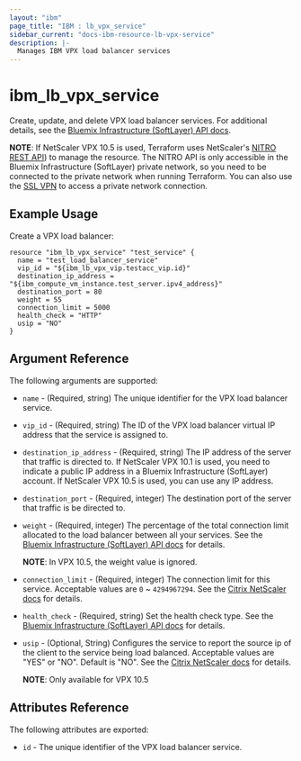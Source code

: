 ```yaml
---
layout: "ibm"
page_title: "IBM : lb_vpx_service"
sidebar_current: "docs-ibm-resource-lb-vpx-service"
description: |-
  Manages IBM VPX load balancer services
---
```


# ibm\_lb_vpx_service

Create, update, and delete VPX load balancer services. For additional details, see the [Bluemix Infrastructure (SoftLayer) API docs](http://sldn.softlayer.com/reference/datatypes/SoftLayer_Network_LoadBalancer_Service).

**NOTE**: If NetScaler VPX 10.5 is used, Terraform uses NetScaler's [NITRO REST API](https://docs.citrix.com/en-us/netscaler/11/nitro-api.html)) to manage the resource. The NITRO API is only accessible in the Bluemix Infrastructure (SoftLayer) private network, so you need to be connected to the private network when running Terraform. You can also use the [SSL VPN](http://www.softlayer.com/VPN-Access) to access a private network connection.
 
## Example Usage

Create a VPX load balancer:

```hcl
resource "ibm_lb_vpx_service" "test_service" {
  name = "test_load_balancer_service"
  vip_id = "${ibm_lb_vpx_vip.testacc_vip.id}"
  destination_ip_address = "${ibm_compute_vm_instance.test_server.ipv4_address}"
  destination_port = 80
  weight = 55
  connection_limit = 5000
  health_check = "HTTP"
  usip = "NO"
}
```

## Argument Reference

The following arguments are supported:

* `name` - (Required, string) The unique identifier for the VPX load balancer service.
* `vip_id` - (Required, string) The ID of the VPX load balancer virtual IP address that the service is assigned to.
* `destination_ip_address` - (Required, string) The IP address of the server that traffic is directed to. If NetScaler VPX 10.1 is used, you need to indicate a public IP address in a Bluemix Infrastructure (SoftLayer) account. If NetScaler VPX 10.5 is used, you can use any IP address.
* `destination_port` - (Required, integer) The destination port of the server that traffic is be directed to.
* `weight` - (Required, integer) The percentage of the total connection limit allocated to the load balancer between all your services. See the [Bluemix Infrastructure (SoftLayer) API docs](http://sldn.softlayer.com/reference/datatypes/SoftLayer_Network_LoadBalancer_Service) for details. 
    
    **NOTE**: In VPX 10.5, the weight value is ignored. 
* `connection_limit` - (Required, integer) The connection limit for this service. Acceptable values are `0` ~ `4294967294`. See the [Citrix NetScaler docs](https://docs.citrix.com/en-us/netscaler/11/reference/netscaler-command-reference/basic/service.html) for details.
* `health_check` - (Required, string) Set the health check type. See the [Bluemix Infrastructure (SoftLayer) API docs](http://sldn.softlayer.com/reference/datatypes/SoftLayer_Network_LoadBalancer_Service) for details.
* `usip` - (Optional, String) Configures the service to report the source ip of the client to the service being load balanced. Acceptable values are "YES" or "NO". Default is "NO". See the [Citrix NetScaler docs](https://developer-docs.citrix.com/projects/netscaler-nitro-api/en/11.0/configuration/basic/service/service) for details.

    **NOTE**: Only available for VPX 10.5

## Attributes Reference

The following attributes are exported:

* `id` - The unique identifier of the VPX load balancer service.
